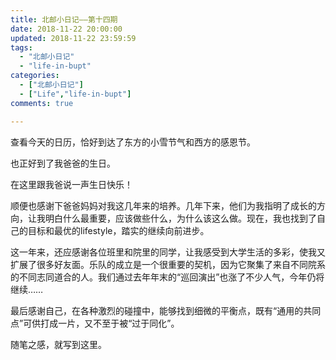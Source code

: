 ```yaml
---
title: 北邮小日记——第十四期 
date: 2018-11-22 20:00:00 
updated: 2018-11-22 23:59:59 
tags:
  - "北邮小日记"
  - "life-in-bupt"
categories:
  - ["北邮小日记"]
  - ["Life","life-in-bupt"]
comments: true

---
```


查看今天的日历，恰好到达了东方的小雪节气和西方的感恩节。

也正好到了我爸爸的生日。

在这里跟我爸说一声生日快乐！

<!--more-->

顺便也感谢下爸爸妈妈对我这几年来的培养。几年下来，他们为我指明了成长的方向，让我明白什么最重要，应该做些什么，为什么该这么做。现在，我也找到了自己的目标和最优的lifestyle，踏实的继续向前进步。

这一年来，还应感谢各位班里和院里的同学，让我感受到大学生活的多彩，使我又扩展了很多好友面。乐队的成立是一个很重要的契机，因为它聚集了来自不同院系的不同志同道合的人。我们通过去年年末的“巡回演出”也涨了不少人气，今年仍将继续……

最后感谢自己，在各种激烈的碰撞中，能够找到细微的平衡点，既有“通用的共同点”可供打成一片，又不至于被“过于同化”。

随笔之感，就写到这里。
